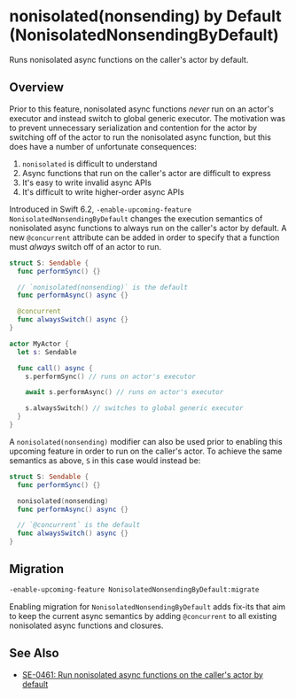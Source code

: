 # nonisolated(nonsending) by Default (NonisolatedNonsendingByDefault)

Runs nonisolated async functions on the caller's actor by default.


## Overview

Prior to this feature, nonisolated async functions *never* run on an actor's executor and instead
switch to global generic executor. The motivation was to prevent unnecessary serialization and
contention for the actor by switching off of the actor to run the nonisolated async function, but
this does  have a number of unfortunate consequences:
1. `nonisolated` is difficult to understand
2. Async functions that run on the caller's actor are difficult to express
3. It's easy to write invalid async APIs
4. It's difficult to write higher-order async APIs

Introduced in Swift 6.2, `-enable-upcoming-feature NonisolatedNonsendingByDefault` changes the
execution semantics of nonisolated async functions to always run on the caller's actor by default. A
new `@concurrent` attribute can be added in order to specify that a function must *always* switch
off of an actor to run.
```swift
struct S: Sendable {
  func performSync() {}

  // `nonisolated(nonsending)` is the default
  func performAsync() async {}

  @concurrent
  func alwaysSwitch() async {}
}

actor MyActor {
  let s: Sendable

  func call() async {
    s.performSync() // runs on actor's executor

    await s.performAsync() // runs on actor's executor

    s.alwaysSwitch() // switches to global generic executor
  }
}
```

A `nonisolated(nonsending)` modifier can also be used prior to enabling this upcoming feature in
order to run on the caller's actor. To achieve the same semantics as above, `S` in this case would
instead be:
```swift
struct S: Sendable {
  func performSync() {}

  nonisolated(nonsending)
  func performAsync() async {}

  // `@concurrent` is the default
  func alwaysSwitch() async {}
}
```


## Migration

```sh
-enable-upcoming-feature NonisolatedNonsendingByDefault:migrate
```

Enabling migration for `NonisolatedNonsendingByDefault` adds fix-its that aim to keep the current
async semantics by adding `@concurrent` to all existing nonisolated async functions and closures.


## See Also

- [SE-0461: Run nonisolated async functions on the caller's actor by default](https://github.com/swiftlang/swift-evolution/blob/main/proposals/0461-async-function-isolation.md)

